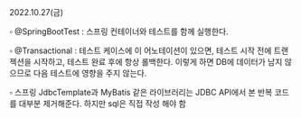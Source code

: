 2022.10.27(금)


▫️ @SpringBootTest
   : 스프링 컨테이너와 테스트를 함께 실행한다.

▫️ @Transactional
   : 테스트 케이스에 이 어노테이션이 있으면, 테스트 시작 전에 트랜젝션을 시작하고, 테스트 완료 후에 항상 롤백한다.
     이렇게 하면 DB에 데이터가 남지 않으므로 다음 테스트에 영향을 주지 않는다.

▫️ 스프링 JdbcTemplate과 MyBatis 같은 라이브러리는 JDBC API에서 본 반복 코드를 대부분 제거해준다. 하지만 sql은 직접 작성 해야 함











